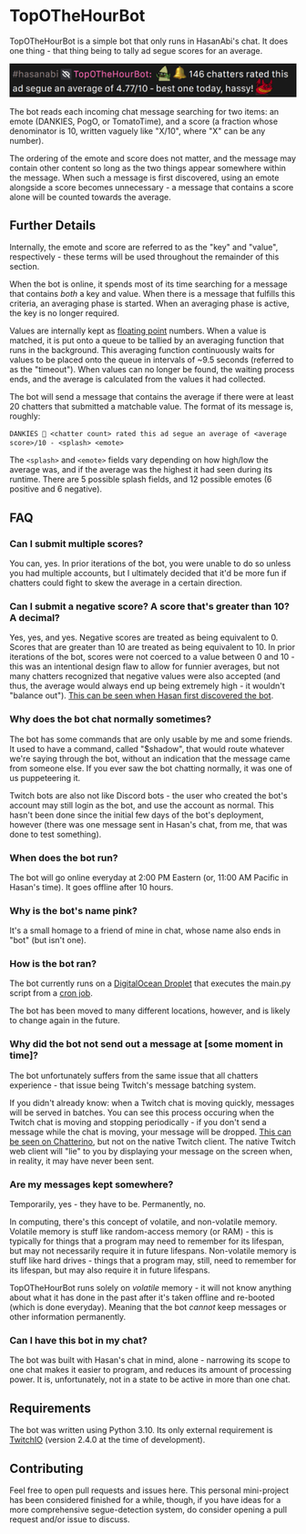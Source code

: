 # TopOTheHourBot

TopOTheHourBot is a simple bot that only runs in HasanAbi's chat. It does one thing - that thing being to tally ad segue scores for an average.

![](./.github/assets/example.png)

The bot reads each incoming chat message searching for two items: an emote (DANKIES, PogO, or TomatoTime), and a score (a fraction whose denominator is 10, written vaguely like "X/10", where "X" can be any number).

The ordering of the emote and score does not matter, and the message may contain other content so long as the two things appear somewhere within the message. When such a message is first discovered, using an emote alongside a score becomes unnecessary - a message that contains a score alone will be counted towards the average.

## Further Details

Internally, the emote and score are referred to as the "key" and "value", respectively - these terms will be used throughout the remainder of this section.

When the bot is online, it spends most of its time searching for a message that contains *both* a key and value. When there is a message that fulfills this criteria, an averaging phase is started. When an averaging phase is active, the key is no longer required.

Values are internally kept as [floating point](https://en.wikipedia.org/wiki/Floating-point_arithmetic) numbers. When a value is matched, it is put onto a queue to be tallied by an averaging function that runs in the background. This averaging function continuously waits for values to be placed onto the queue in intervals of ~9.5 seconds (referred to as the "timeout"). When values can no longer be found, the waiting process ends, and the average is calculated from the values it had collected.

The bot will send a message that contains the average if there were at least 20 chatters that submitted a matchable value. The format of its message is, roughly:

```
DANKIES 🔔 <chatter count> rated this ad segue an average of <average score>/10 - <splash> <emote>
```

The `<splash>` and `<emote>` fields vary depending on how high/low the average was, and if the average was the highest it had seen during its runtime. There are 5 possible splash fields, and 12 possible emotes (6 positive and 6 negative).

## FAQ

### Can I submit multiple scores?

You can, yes. In prior iterations of the bot, you were unable to do so unless you had multiple accounts, but I ultimately decided that it'd be more fun if chatters could fight to skew the average in a certain direction.

### Can I submit a negative score? A score that's greater than 10? A decimal?

Yes, yes, and yes. Negative scores are treated as being equivalent to 0. Scores that are greater than 10 are treated as being equivalent to 10. In prior iterations of the bot, scores were not coerced to a value between 0 and 10 - this was an intentional design flaw to allow for funnier averages, but not many chatters recognized that negative values were also accepted (and thus, the average would always end up being extremely high - it wouldn't "balance out"). [This can be seen when Hasan first discovered the bot](https://clips.twitch.tv/ConfidentArtisticRutabagaKevinTurtle-LzPv2rHJROiM0bA_).

### Why does the bot chat normally sometimes?

The bot has some commands that are only usable by me and some friends. It used to have a command, called "$shadow", that would route whatever we're saying through the bot, without an indication that the message came from someone else. If you ever saw the bot chatting normally, it was one of us puppeteering it.

Twitch bots are also not like Discord bots - the user who created the bot's account may still login as the bot, and use the account as normal. This hasn't been done since the initial few days of the bot's deployment, however (there was one message sent in Hasan's chat, from me, that was done to test something).

### When does the bot run?

The bot will go online everyday at 2:00 PM Eastern (or, 11:00 AM Pacific in Hasan's time). It goes offline after 10 hours.

### Why is the bot's name pink?

It's a small homage to a friend of mine in chat, whose name also ends in "bot" (but isn't one).

### How is the bot ran?

The bot currently runs on a [DigitalOcean Droplet](https://www.digitalocean.com/products/droplets) that executes the main.py script from a [cron job](https://en.wikipedia.org/wiki/Cron).

The bot has been moved to many different locations, however, and is likely to change again in the future.

### Why did the bot not send out a message at [some moment in time]?

The bot unfortunately suffers from the same issue that all chatters experience - that issue being Twitch's message batching system.

If you didn't already know: when a Twitch chat is moving quickly, messages will be served in batches. You can see this process occuring when the Twitch chat is moving and stopping periodically - if you don't send a message while the chat is moving, your message will be dropped. [This can be seen on Chatterino](https://github.com/Chatterino/chatterino2/issues/1213), but not on the native Twitch client. The native Twitch web client will "lie" to you by displaying your message on the screen when, in reality, it may have never been sent.

### Are my messages kept somewhere?

Temporarily, yes - they have to be. Permanently, no.

In computing, there's this concept of volatile, and non-volatile memory. Volatile memory is stuff like random-access memory (or RAM) - this is typically for things that a program may need to remember for its lifespan, but may not necessarily require it in future lifespans. Non-volatile memory is stuff like hard drives - things that a program may, still, need to remember for its lifespan, but may also require it in future lifespans.

TopOTheHourBot runs solely on *volatile* memory - it will not know anything about what it has done in the past after it's taken offline and re-booted (which is done everyday). Meaning that the bot *cannot* keep messages or other information permanently.

### Can I have this bot in my chat?

The bot was built with Hasan's chat in mind, alone -  narrowing its scope to one chat makes it easier to program, and reduces its amount of processing power. It is, unfortunately, not in a state to be active in more than one chat.

## Requirements

The bot was written using Python 3.10. Its only external requirement is [TwitchIO](https://twitchio.dev/en/latest/) (version 2.4.0 at the time of development).

## Contributing

Feel free to open pull requests and issues here. This personal mini-project has been considered finished for a while, though, if you have ideas for a more comprehensive segue-detection system, do consider opening a pull request and/or issue to discuss.
